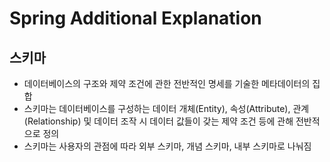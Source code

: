 # Spring Additional Explanation

## 스키마
- 데이터베이스의 구조와 제약 조건에 관한 전반적인 명세를 기술한 메타데이터의 집합
- 스키마는 데이터베이스를 구성하는 데이터 개체(Entity), 속성(Attribute), 관계(Relationship) 및 데이터 조작 시 데이터 값들이 갖는 제약 조건 등에 관해 전반적으로 정의
- 스키마는 사용자의 관점에 따라 외부 스키마, 개념 스키마, 내부 스키마로 나눠짐